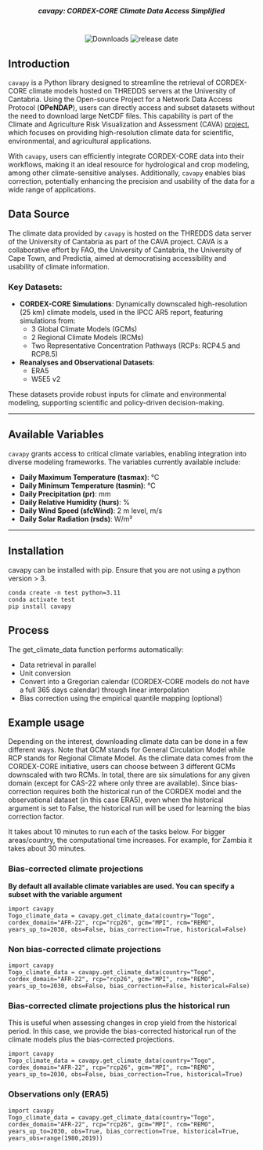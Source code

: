 <h1 align="center">
  <br>
  <h5 align="center">cavapy: CORDEX-CORE Climate Data Access Simplified</h5>
  <br>
<div align="center">
   <img src="https://img.shields.io/pypi/dm/cavapy" alt="Downloads" style="display: inline-block;">
   <img src="https://img.shields.io/github/release-date-pre/Risk-team/cavapy" alt="release date" style="display: inline-block;">
</div>
</h1

---

## Introduction

`cavapy` is a Python library designed to streamline the retrieval of CORDEX-CORE climate models hosted on THREDDS servers at the University of Cantabria. Using the Open-source Project for a Network Data Access Protocol (**OPeNDAP**), users can directly access and subset datasets without the need to download large NetCDF files. This capability is part of the Climate and Agriculture Risk Visualization and Assessment (CAVA) [project](https://risk-team.github.io/CAVAanalytics/articles/CAVA.html), which focuses on providing high-resolution climate data for scientific, environmental, and agricultural applications.

With `cavapy`, users can efficiently integrate CORDEX-CORE data into their workflows, making it an ideal resource for hydrological and crop modeling, among other climate-sensitive analyses. Additionally, `cavapy` enables bias correction, potentially enhancing the precision and usability of the data for a wide range of applications.



## Data Source

The climate data provided by `cavapy` is hosted on the THREDDS data server of the University of Cantabria as part of the CAVA project. CAVA is a collaborative effort by FAO, the University of Cantabria, the University of Cape Town, and Predictia, aimed at democratising accessibility and usability of climate information.

### Key Datasets:
- **CORDEX-CORE Simulations**: Dynamically downscaled high-resolution (25 km) climate models, used in the IPCC AR5 report, featuring simulations from:
  - 3 Global Climate Models (GCMs)
  - 2 Regional Climate Models (RCMs)
  - Two Representative Concentration Pathways (RCPs: RCP4.5 and RCP8.5)
- **Reanalyses and Observational Datasets**:
  - ERA5
  - W5E5 v2

These datasets provide robust inputs for climate and environmental modeling, supporting scientific and policy-driven decision-making.

---

## Available Variables

`cavapy` grants access to critical climate variables, enabling integration into diverse modeling frameworks. The variables currently available include:

- **Daily Maximum Temperature (tasmax)**: °C  
- **Daily Minimum Temperature (tasmin)**: °C  
- **Daily Precipitation (pr)**: mm  
- **Daily Relative Humidity (hurs)**: %  
- **Daily Wind Speed (sfcWind)**: 2 m level, m/s  
- **Daily Solar Radiation (rsds)**: W/m²  

---

## Installation
cavapy can be installed with pip. Ensure that you are not using a python version > 3. 

```
conda create -n test python=3.11
conda activate test
pip install cavapy
```
## Process

The get_climate_data function performs automatically:
- Data retrieval in parallel
- Unit conversion
- Convert into a Gregorian calendar (CORDEX-CORE models do not have a full 365 days calendar) through linear interpolation
- Bias correction using the empirical quantile mapping (optional)

## Example usage

Depending on the interest, downloading climate data can be done in a few different ways. Note that GCM stands for General Circulation Model while RCP stands for Regional Climate Model. As the climate data comes from the CORDEX-CORE initiative, users can choose between 3 different GCMs downscaled with two RCMs. In total, there are six simulations for any given domain (except for CAS-22 where only three are available).
Since bias-correction requires both the historical run of the CORDEX model and the observational dataset (in this case ERA5), even when the historical argument is set to False, the historical run will be used for learning the bias correction factor.

It takes about 10 minutes to run each of the tasks below. For bigger areas/country, the computational time increases. For example, for Zambia it takes about 30 minutes.

### Bias-corrected climate projections
**By default all available climate variables are used. You can specify a subset with the variable argument**

```
import cavapy
Togo_climate_data = cavapy.get_climate_data(country="Togo", cordex_domain="AFR-22", rcp="rcp26", gcm="MPI", rcm="REMO", years_up_to=2030, obs=False, bias_correction=True, historical=False)
```
### Non bias-corrected climate projections

```
import cavapy
Togo_climate_data = cavapy.get_climate_data(country="Togo", cordex_domain="AFR-22", rcp="rcp26", gcm="MPI", rcm="REMO", years_up_to=2030, obs=False, bias_correction=False, historical=False)
```
### Bias-corrected climate projections plus the historical run

This is useful when assessing changes in crop yield from the historical period. In this case, we provide the bias-corrected historical run of the climate models plus the bias-corrected projections. 

```
import cavapy
Togo_climate_data = cavapy.get_climate_data(country="Togo", cordex_domain="AFR-22", rcp="rcp26", gcm="MPI", rcm="REMO", years_up_to=2030, obs=False, bias_correction=True, historical=True)
```
### Observations only (ERA5)

```
import cavapy
Togo_climate_data = cavapy.get_climate_data(country="Togo", cordex_domain="AFR-22", rcp="rcp26", gcm="MPI", rcm="REMO", years_up_to=2030, obs=True, bias_correction=True, historical=True, years_obs=range(1980,2019))
```
